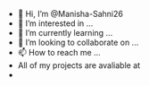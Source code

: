 - 👋 Hi, I’m @Manisha-Sahni26
- 👀 I’m interested in ...
- 🌱 I’m currently learning ...
- 💞️ I’m looking to collaborate on ...
- 📫 How to reach me ...
- All of my projects are avaliable at
- 

<!---
Manisha-Sahni26/Manisha-Sahni26 is a ✨ special ✨ repository because its `README.md` (this file) appears on your GitHub profile.
You can click the Preview link to take a look at your changes.
--->
